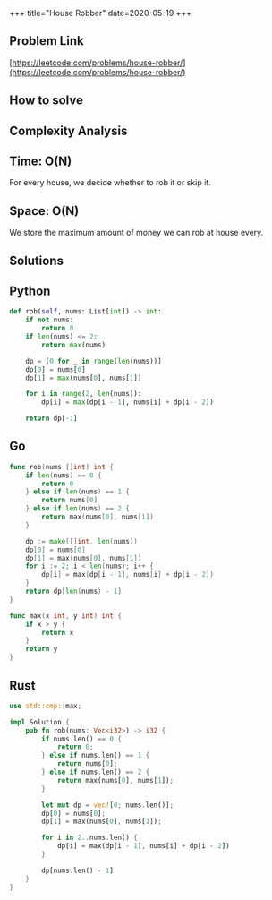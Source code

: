 +++
title="House Robber"
date=2020-05-19
+++

## Problem Link

[https://leetcode.com/problems/house-robber/](https://leetcode.com/problems/house-robber/)

## How to solve

## Complexity Analysis

## Time: O(N)

For every house, we decide whether to rob it or skip it.

## Space: O(N)

We store the maximum amount of money we can rob at house every.

## Solutions

## Python

``` python
def rob(self, nums: List[int]) -> int:
    if not nums:
        return 0
    if len(nums) <= 2:
        return max(nums)

    dp = [0 for _ in range(len(nums))]
    dp[0] = nums[0]
    dp[1] = max(nums[0], nums[1])

    for i in range(2, len(nums)):
        dp[i] = max(dp[i - 1], nums[i] + dp[i - 2])

    return dp[-1]
```

## Go

``` go
func rob(nums []int) int {
    if len(nums) == 0 {
        return 0
    } else if len(nums) == 1 {
        return nums[0]
    } else if len(nums) == 2 {
        return max(nums[0], nums[1])
    }

    dp := make([]int, len(nums))
    dp[0] = nums[0]
    dp[1] = max(nums[0], nums[1])
    for i := 2; i < len(nums); i++ {
        dp[i] = max(dp[i - 1], nums[i] + dp[i - 2])
    }
    return dp[len(nums) - 1]
}

func max(x int, y int) int {
    if x > y {
        return x
    }
    return y
}
```

## Rust

``` rust
use std::cmp::max;

impl Solution {
    pub fn rob(nums: Vec<i32>) -> i32 {
        if nums.len() == 0 {
            return 0;
        } else if nums.len() == 1 {
            return nums[0];
        } else if nums.len() == 2 {
            return max(nums[0], nums[1]);
        }

        let mut dp = vec![0; nums.len()];
        dp[0] = nums[0];
        dp[1] = max(nums[0], nums[1]);

        for i in 2..nums.len() {
            dp[i] = max(dp[i - 1], nums[i] + dp[i - 2])
        }

        dp[nums.len() - 1]
    }
}
```
